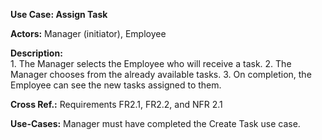 **Use Case:  Assign Task**

**Actors:**	Manager (initiator), Employee

**Description:**	
	1. The Manager selects the Employee who will receive a task.
	2. The Manager chooses from the already available tasks.
	3. On completion, the Employee can see the new tasks assigned to them.

**Cross Ref.:**	Requirements FR2.1, FR2.2, and NFR 2.1

**Use-Cases:**	Manager must have completed the Create Task use case.
